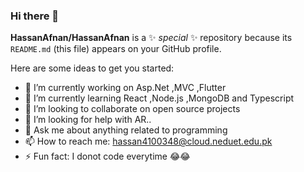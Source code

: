 ### Hi there 👋

**HassanAfnan/HassanAfnan** is a ✨ _special_ ✨ repository because its `README.md` (this file) appears on your GitHub profile.

Here are some ideas to get you started:

- 🔭 I’m currently working on Asp.Net ,MVC ,Flutter  
- 🌱 I’m currently learning React ,Node.js ,MongoDB and Typescript
- 👯 I’m looking to collaborate on open source projects
- 🤔 I’m looking for help with AR..
- 💬 Ask me about anything related to programming
- 📫 How to reach me: hassan4100348@cloud.neduet.edu.pk
- ⚡ Fun fact: I donot code everytime 😂😂



